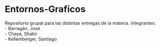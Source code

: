 # Entornos-Graficos
Repositorio grupal para las distintas entregas de la materia.
Integrantes:  
    - Barragán, José  
    - Chaya, Shakir  
    - Kellemberger, Santiago  